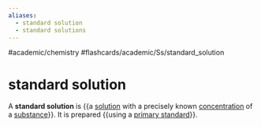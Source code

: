 ```yaml
---
aliases:
  - standard solution
  - standard solutions
---
```


#academic/chemistry #flashcards/academic/Ss/standard_solution

# standard solution

A __standard solution__ is {{a [solution](solution%20(chemistry).md) with a precisely known [concentration](concentration.md) of a [substance](chemical%20substance.md)}}. It is prepared {{using a [primary standard](primary%20standard.md)}}. <!--SR:!2023-04-07,4,270!2023-04-07,4,270-->
